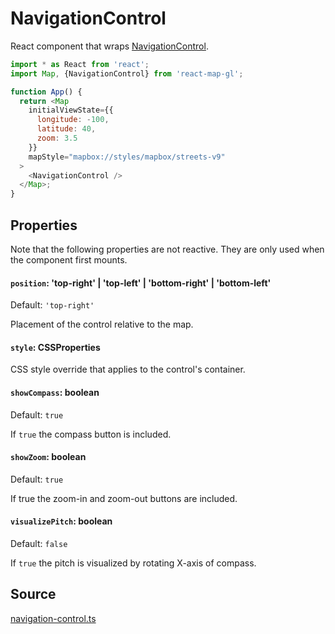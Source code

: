 # NavigationControl

React component that wraps [NavigationControl](https://docs.mapbox.com/mapbox-gl-js/api/markers/#navigationcontrol).

```js
import * as React from 'react';
import Map, {NavigationControl} from 'react-map-gl';

function App() {
  return <Map
    initialViewState={{
      longitude: -100,
      latitude: 40,
      zoom: 3.5
    }}
    mapStyle="mapbox://styles/mapbox/streets-v9"
  >
    <NavigationControl />
  </Map>;
}
```

## Properties

Note that the following properties are not reactive. They are only used when the component first mounts.

#### `position`: 'top-right' | 'top-left' | 'bottom-right' | 'bottom-left'

Default: `'top-right'`

Placement of the control relative to the map.

#### `style`: CSSProperties

CSS style override that applies to the control's container.

#### `showCompass`: boolean

Default: `true`

If `true` the compass button is included.

#### `showZoom`: boolean

Default: `true`

If true the zoom-in and zoom-out buttons are included.

#### `visualizePitch`: boolean

Default: `false`

If `true` the pitch is visualized by rotating X-axis of compass.


## Source

[navigation-control.ts](https://github.com/visgl/react-map-gl/tree/master/src/components/navigation-control.ts)
